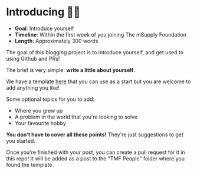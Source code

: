 # Introducing 👋🏼

* **Goal**: Introduce yourself
* **Timeline**: Within the first week of you joining The mSupply Foundation
* **Length**: Approximately 300 words

The goal of this blogging project is to introduce yourself, and get used to using Github and PRs! 

The brief is very simple: **write a little about yourself**.

We have a template [here](https://github.com/openmsupply/orientation/blob/main/TMF%20People/intro_template.md) that you can use as a start but you are welcome to add anything you like! 

Some optional topics for you to add:

* Where you grew up
* A problem in the world that you're looking to solve
* Your favourite hobby

**You don't have to cover all these points!**
They're just suggestions to get you started. 

Once you're finished with your post, you can create a pull request for it in this repo! It will be added as a post to the "TMF People" folder where you found the template.

